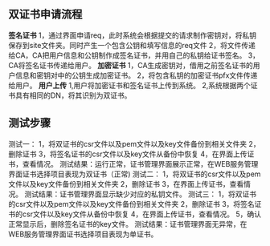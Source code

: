 ## 双证书申请流程
**签名证书**
1，通过界面申请req，此时系统会根据提交的请求制作密钥对，将私钥保存到site文件夹。同时产生一个包含公钥和填写信息的req文件
2，将文件传递给CA，CA把用户信息和公钥制作成签名证书，并用自己的私钥给证书签名。
3，CA将签名证书传递给用户。
**加密证书**
1，CA生成密钥对，借用之前签名证书的用户信息和密钥对中的公钥生成加密证书。
2，将包含私钥的加密证书pfx文件传递给用户。
**用户上传**
1,用户将加密证书和签名证书上传到系统。
2,系统根据两个证书具有相同的DN，将其识别为双证书。
## 测试步骤
测试一：
1，将双证书的csr文件以及pem文件以及key文件备份到相关文件夹
2，删除证书
3，将签名证书的csr文件以及key文件从备份中恢复
4，在界面上传证书，查看情况。
测试结果：运行正常，证书管理界面展示正常，在WEB服务管理界面证书选择项目表现为双证书（正常)
测试二：
1，将双证书的csr文件以及pem文件以及key文件备份到相关文件夹
2，删除证书
3，在界面上传证书，查看情况。
测试结果：证书管理界面显示缺少对应的私钥文件。
测试三：
1，将双证书的csr文件以及pem文件以及key文件备份到相关文件夹
2，删除证书
3，将签名证书的csr文件以及key文件从备份中恢复
4，在界面上传证书，查看情况。
5，确认正常显示后，删除签名证书的key文件。
测试结果：证书管理界面无异常，在WEB服务管理界面证书选择项目表现为单证书。